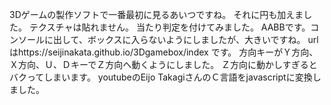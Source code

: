 3Dゲームの製作ソフトで一番最初に見るあいつですね。
それに円も加えました。
テクスチャは貼れません。
当たり判定を付けてみました。
AABBです。コンソールに出して、ボックスに入らないようにしましたが、大きいですね。
urlはhttps://seijinakata.github.io/3Dgamebox/index
です。
方向キーがＹ方向、Ｘ方向、Ｕ、ＤキーでＺ方向へ動くようにしました。
Ｚ方向に動かしすぎるとバクってしまいます。
youtubeのEijo TakagiさんのＣ言語をjavascriptに変換しました。
